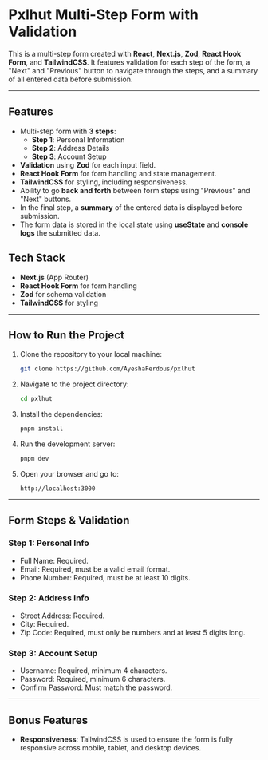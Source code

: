 # Pxlhut Multi-Step Form with Validation

This is a multi-step form created with **React**, **Next.js**, **Zod**, **React Hook Form**, and **TailwindCSS**. It features validation for each step of the form, a "Next" and "Previous" button to navigate through the steps, and a summary of all entered data before submission.

---

## **Features**

- Multi-step form with **3 steps**:
  - **Step 1**: Personal Information
  - **Step 2**: Address Details
  - **Step 3**: Account Setup
- **Validation** using **Zod** for each input field.
- **React Hook Form** for form handling and state management.
- **TailwindCSS** for styling, including responsiveness.
- Ability to go **back and forth** between form steps using "Previous" and "Next" buttons.
- In the final step, a **summary** of the entered data is displayed before submission.
- The form data is stored in the local state using **useState** and **console logs** the submitted data.
  
## **Tech Stack**

- **Next.js** (App Router)
- **React Hook Form** for form handling
- **Zod** for schema validation
- **TailwindCSS** for styling


---

## **How to Run the Project**

1. Clone the repository to your local machine:

    ```bash
    git clone https://github.com/AyeshaFerdous/pxlhut
    ```

2. Navigate to the project directory:

    ```bash
    cd pxlhut
    ```

3. Install the dependencies:

    ```bash
    pnpm install
    ```

4. Run the development server:

    ```bash
    pnpm dev
    ```

5. Open your browser and go to:

    ```
    http://localhost:3000
    ```

---



## **Form Steps & Validation**

### **Step 1: Personal Info**
- Full Name: Required.
- Email: Required, must be a valid email format.
- Phone Number: Required, must be at least 10 digits.

### **Step 2: Address Info**
- Street Address: Required.
- City: Required.
- Zip Code: Required, must only be numbers and at least 5 digits long.

### **Step 3: Account Setup**
- Username: Required, minimum 4 characters.
- Password: Required, minimum 6 characters.
- Confirm Password: Must match the password.

---

## **Bonus Features**


- **Responsiveness**: TailwindCSS is used to ensure the form is fully responsive across mobile, tablet, and desktop devices.



